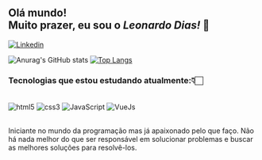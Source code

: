 
## Olá mundo!<br/>Muito prazer, eu sou o <i>Leonardo Dias!</i> 👋

[![Linkedin](https://img.shields.io/badge/LinkedIn-0077B5?style=for-the-badge&logo=linkedin&logoColor=white)](https://www.linkedin.com/in/leonardo-dos-santos-dias-2ab8a4185/)

![Anurag's GitHub stats](https://github-readme-stats.vercel.app/api?username=LeoRepos&show_icons=true&theme=dracula) [![Top Langs](https://github-readme-stats.vercel.app/api/top-langs/?username=LeoRepos)](https://github.com/anuraghazra/github-readme-stats)

### Tecnologias que estou estudando atualmente:👇🏻

<div style="display: inline_block"><br/>
  <img align="center" alt="html5" src="https://img.shields.io/badge/HTML5-E34F26?style=for-the-badge&logo=html5&logoColor=white"/>
  <img align="center" alt="css3" src="https://img.shields.io/badge/CSS3-1572B6?style=for-the-badge&logo=css3&logoColor=white"/>
  <img align="center" alt="JavaScript" src="https://img.shields.io/badge/JavaScript-F7DF1E?style=for-the-badge&logo=javascript&logoColor=black">
  <img align="center" alt="VueJs" src="https://img.shields.io/badge/Vue.js-35495E?style=for-the-badge&logo=vue.js&logoColor=4FC08D"/>
 <!-- <img align="center" alt="Java" src="https://img.shields.io/badge/Java-ED8B00?style=for-the-badge&logo=java&logoColor=white"/>
  <img align="center" alt="React" src="https://img.shields.io/badge/React-20232A?style=for-the-badge&logo=react&logoColor=61DAFB"/>
  <img align="center" alt="Spring" src="https://img.shields.io/badge/Spring-6DB33F?style=for-the-badge&logo=spring&logoColor=white"/>
  <img align="center" alt="MySQL" src="https://img.shields.io/badge/MySQL-00000F?style=for-the-badge&logo=mysql&logoColor=white"/>
 -->
</div><br/>

Iniciante no mundo da programação mas já apaixonado pelo que faço. Não há nada melhor do que ser responsável em solucionar problemas e buscar as melhores soluções para resolvê-los.
